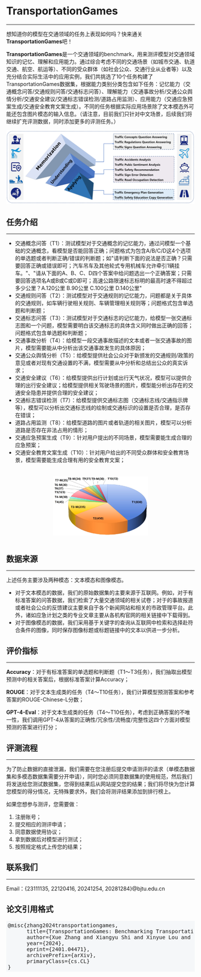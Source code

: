 # TransportationGames

<div id="view_stat_of_main_page" stype="width: 100%;"></div>
<script type="text/javascript">
      $.get("/get_main_stat", function(data){
            var st = JSON.parse(data);
            $("#view_stat_of_main_page").html("<font color=\"#9f9f9f\">"+"浏览数:" + st.num + "&nbsp;&nbsp;&nbsp;&nbsp;" + st.mtime+"</font>");
      });
</script>

---

想知道你的模型在交通领域的任务上表现如何吗？快来通关**TransportationGames**吧！

**TransportationGames**是一个交通领域的benchmark，用来测评模型对交通领域知识的记忆、理解和应用能力。通过综合考虑不同的交通场景（如城市交通、轨道交通、航空、航运等）、不同的受众群体（如社会公众、交通行业从业者等）以及充分结合实际生活中的应用实例，我们共挑选了10个任务构建了TransportationGames数据集，根据能力类别分类包含如下任务：记忆能力（交通概念问答/交通规则问答/交通标志问答）、理解能力（交通事故分析/交通公众舆情分析/交通安全建议/交通标志错误检测/道路占用监测）、应用能力（交通应急预案生成/交通安全教育文案生成）。不同的任务根据实际应用场景除了文本模态外可能还包含图片模态的输入信息。（请注意，目前我们只针对中文场景，后续我们将继续扩充评测数据，同时添加更多的评测任务。）

 <!-- ![](./static/figures/p1-v3.jpeg) -->

<img src="./static/figures/p1-v3.jpeg" style="max-width:100%">

## 任务介绍

---

- 交通概念问答（T1）：测试模型对于交通概念的记忆能力，通过问模型一个基础的交通概念，看模型是否能回答正确；问题格式为包含A/B/C/D这4个选项的单选题或者判断正确/错误的判断题；如"请判断下面的说法是否正确？只需要回答正确或错误即可；汽车吊车及其他轮式专用机械车允许牵引1辆挂车。"、"请从下面的A、B、C、D四个答案中给问题选出一个正确答案；只需要回答选项名A或B或C或D即可；高速公路限速标志标明的最高时速不得超过多少公里？A.120公里 B.90公里 C.100公里 D.140公里"
- 交通规则问答（T2）：测试模型对于交通规则的记忆能力，问题都是关于具体的交通规则，如车辆行驶相关规则、车辆管理相关规则等；问题格式包含单选题和判断题；
- 交通标志问答（T3）：测试模型对于交通标志的记忆能力，给模型一张交通标志图和一个问题，模型需要明白该交通标志的具体含义同时做出正确的回答；问题格式包含单选题和判断题；
- 交通事故分析（T4）：给模型一段交通事故描述的文本或者一张交通事故的图片，模型需要能从中分析出该交通事故发生的具体原因；
- 交通公众舆情分析（T5）：给模型提供社会公众对于新颁发的交通规则/政策的意见或者对现有交通设置的不满，模型需要从中分析和总结出公众的真实诉求；
- 交通安全建议（T6）：给模型提供出行计划或出行天气状况，模型可以提供合理的出行安全建议；给模型提供相关驾驶场景的图片，模型能分析出存在的交通安全隐患并提供合理的安全建议；
- 交通标志错误检测（T7）：给模型提供交通标志图（交通标志线/交通指示牌等），模型可以分析出交通标志线的绘制或交通标识的设置是否合理，是否存在错误；
- 道路占用监测（T8）：给模型道路的图片或者轨道的相关图片，模型可以分析道路是否存在非法占用的情形；
- 交通应急预案生成（T9）：针对用户提出的不同场景，模型需要能生成合理的应急预案；
- 交通安全教育文案生成（T10）：针对用户给出的不同受众群体和安全教育场景，模型需要能生成合理有用的安全教育文案；

<img src="./static/figures/P2-v3.jpeg" style="max-width:100%; scale:50%; display:block; margin-left:auto; margin-right:auto; margin-top:-12%; margin-bottom: -12.5%">

## 数据来源

---

上述任务主要涉及两种模态：文本模态和图像模态。

- 对于文本模态的数据，我们的原始数据集的主要来源于互联网。例如，对于有标准答案的问答数据，我们检索了大量交通领域的相关试卷；对于的事故报道或者社会公众的反馈建议主要来自于各个新闻网站和相关的市政管理平台。此外，诸如应急计划之类的专业文章主要从各机构官网的相关链接中下载得到。
- 对于图像模态的数据，我们采用基于关键字的查询从互联网中检索和选择赴符合条件的图像，同时保存图像标题或标题链接中的文本以供进一步分析。

## 评价指标

---

**Accuracy**：对于有标准答案的单选题和判断题（T1～T3任务），我们抽取出模型预测中的相关答案后，根据标准答案计算Accuracy；

**ROUGE**：对于文本生成类的任务（T4～T10任务），我们计算模型预测答案和参考答案的ROUGE-Chinese-L分数；

**GPT-4-Eval**：对于文本生成类的任务（T4～T10任务），考虑到正确答案的不唯一性，我们调用GPT-4从答案的正确性/冗余性/流畅度/完整性这四个方面对模型预测的答案进行打分；

## 评测流程

---

为了防止数据的直接泄漏，我们需要在您注册后提交申请测评的请求（单模态数据集和多模态数据集需要分开申请），同时您必须同意数据集的使用规范，然后我们将发送给您测试数据集，您得到结果后从网站提交您的结果；我们将尽快为您计算您模型的得分情况，无特殊要求外，我们会将测评结果添加到排行榜上。

如果您想参与测评，您需要做：

1. 注册账号；
2. 提交相应的测评申请；
3. 同意数据使用协议；
4. 拿到数据后对模型进行测试；
5. 按照规定格式上传您的结果；

## 联系我们

---

Email：{23111135, 22120416, 20241254, 20281284}@bjtu.edu.cn

## 论文引用格式

<div style="width:100%; height:auto; overflow:hidden; background-color: #f5f7f9" >
<pre style="margin:4px">
@misc{zhang2024transportationgames,
      title={TransportationGames: Benchmarking Transportation Knowledge of (Multimodal) Large Language Models}, 
      author={Xue Zhang and Xiangyu Shi and Xinyue Lou and Rui Qi and Yufeng Chen and Jinan Xu and Wenjuan Han},
      year={2024},
      eprint={2401.04471},
      archivePrefix={arXiv},
      primaryClass={cs.CL}
}
</pre>
</div>
